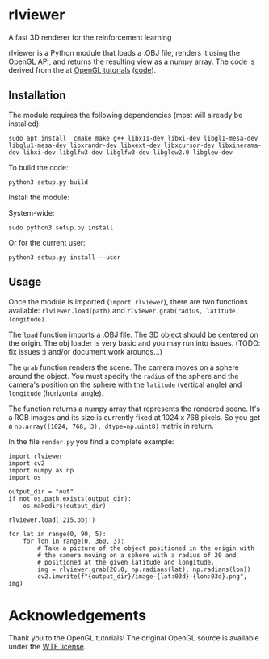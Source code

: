 # rlviewer
A fast 3D renderer for the reinforcement learning


rlviewer is a Python module that loads a .OBJ file, renders it using
the OpenGL API, and returns the resulting view as a numpy array. The
code is derived from the at [OpenGL
tutorials](https://github.com/opengl-tutorials/ogl)
([code](http://www.opengl-tutorial.org/)).


## Installation

The module requires the following dependencies (most will already be installed):

```
sudo apt install  cmake make g++ libx11-dev libxi-dev libgl1-mesa-dev libglu1-mesa-dev libxrandr-dev libxext-dev libxcursor-dev libxinerama-dev libxi-dev libglfw3-dev libglfw3-dev libglew2.0 libglew-dev
```

To build the code:

```
python3 setup.py build
```


Install the module:

System-wide:
```
sudo python3 setup.py install
```


Or for the current user:
```
python3 setup.py install --user
```

## Usage

Once the module is imported (`import rlviewer`), there are two
functions available: `rlviewer.load(path)` and
`rlviewer.grab(radius, latitude, longitude)`.

The `load` function imports a .OBJ file. The 3D object should be
centered on the origin. The obj loader is very basic and you may run
into issues. (TODO: fix issues :) and/or document work arounds...)

The `grab` function renders the scene. The camera moves on a sphere
around the object. You must specify the `radius` of the sphere and the
camera's position on the sphere with the `latitude` (vertical angle)
and `longitude` (horizontal angle).

The function returns a numpy array that represents the rendered
scene. It's a RGB images and its size is currently fixed at 1024 x 768
pixels. So you get a `np.array((1024, 768, 3), dtype=np.uint8)` matrix
in return.

In the file `render.py` you find a complete example:

```
import rlviewer
import cv2
import numpy as np
import os
 
output_dir = "out"
if not os.path.exists(output_dir):
    os.makedirs(output_dir)
  
rlviewer.load('215.obj') 

for lat in range(0, 90, 5): 
    for lon in range(0, 360, 3):
        # Take a picture of the object positioned in the origin with
        # the camera moving on a sphere with a radius of 20 and
        # positioned at the given latitude and longitude.
        img = rlviewer.grab(20.0, np.radians(lat), np.radians(lon)) 
        cv2.imwrite(f"{output_dir}/image-{lat:03d}-{lon:03d}.png", img) 
```


# Acknowledgements

Thank you to the OpenGL tutorials! The original OpenGL source is
available under the [WTF
license](https://en.wikipedia.org/wiki/WTFPL).
